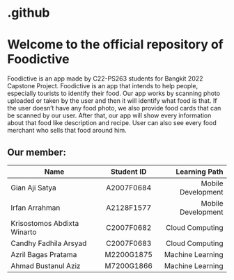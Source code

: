 # .github
# Welcome to the official repository of Foodictive
Foodictive is an app made by C22-PS263 students for Bangkit 2022 Capstone Project.
Foodictive is an app that intends to help people, especially tourists to identify their food. Our app works by scanning photo uploaded or taken  by the user and then it will identify what food is that. If the user doesn’t have any food photo, we also provide food cards that can be scanned by our user. After that, our app will show every information about that food like description and recipe. User can also see every food merchant who sells that food around him. 

## Our member:

| Name        | Student ID           | Learning Path  |
| ------------- |:-------------:| -----:|
| Gian Aji Satya | A2007F0684 |  Mobile Development |
| Irfan Arrahman | A2128F1577 |  Mobile Development |
| Krisostomos Abdixta Winarto | C2007F0682 | Cloud Computing |
| Candhy Fadhila Arsyad | C2007F0683 | Cloud Computing |
| Azril Bagas Pratama | M2200G1875 | Machine Learning |
| Ahmad Bustanul Aziz | M7200G1866 | Machine Learning |

